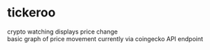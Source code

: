 # tickeroo
crypto watching 
displays price change  
basic graph of price movement 
currently via coingecko API endpoint
